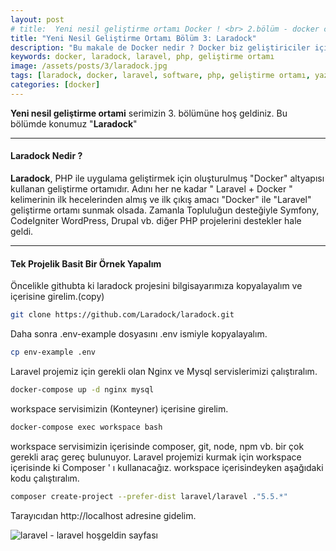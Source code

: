 ```yaml
---
layout: post
# title:  Yeni nesil geliştirme ortamı Docker ! <br> 2.bölüm - docker compose
title: "Yeni Nesil Geliştirme Ortamı Bölüm 3: Laradock"
description: "Bu makale de Docker nedir ? Docker biz geliştiriciler için ne ifade ediyor ? Neden Docker kullanalım ? Dockerı nasıl kullanırız vb. gibi sorulara cevap arıyoruz."
keywords: docker, laradock, laravel, php, geliştirme ortamı
image: /assets/posts/3/laradock.jpg
tags: [laradock, docker, laravel, software, php, geliştirme ortamı, yazılım]
categories: [docker]
---
```


**Yeni nesil geliştirme ortami** serimizin 3. bölümüne hoş geldiniz.
Bu bölümde konumuz "**Laradock**"

---

#### Laradock Nedir ?

**Laradock**, PHP ile uygulama geliştirmek için oluşturulmuş "Docker" altyapısı kullanan geliştirme ortamıdır. Adını her ne kadar " Laravel + Docker " kelimerinin ilk hecelerinden almış ve ilk çıkış amacı "Docker" ile "Laravel" geliştirme ortamı sunmak olsada. Zamanla Topluluğun desteğiyle Symfony, CodeIgniter WordPress, Drupal vb. diğer PHP projelerini destekler hale geldi.

---

#### Tek Projelik Basit Bir Örnek Yapalım

Öncelikle githubta ki laradock projesini bilgisayarımıza kopyalayalım ve içerisine girelim.(copy)
```bash
git clone https://github.com/Laradock/laradock.git
```
Daha sonra .env-example dosyasını .env ismiyle kopyalayalım.
```bash
cp env-example .env
```
Laravel projemiz için gerekli olan Nginx ve Mysql servislerimizi çalıştıralım.
```bash
docker-compose up -d nginx mysql
```
workspace servisimizin (Konteyner) içerisine girelim.
```bash
docker-compose exec workspace bash
```

workspace servisimizin içerisinde composer, git, node, npm vb. bir çok gerekli araç gereç bulunuyor. 
Laravel projemizi kurmak için workspace içerisinde ki Composer ' ı kullanacağız.
workspace içerisindeyken aşağıdaki kodu çalıştıralım.
```bash
composer create-project --prefer-dist laravel/laravel ."5.5.*"
```
Tarayıcıdan http://localhost adresine gidelim.

![laravel - laravel hoşgeldin sayfası](/assets/posts/3/laravel-welcome-page)